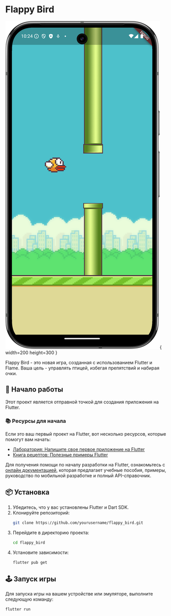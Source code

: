 # Flappy Bird

![Flappy Bird](assets/photos/image2.png){ width=200 height=300 }

Flappy Bird - это новая игра, созданная с использованием Flutter и Flame. Ваша цель - управлять птицей, избегая препятствий и набирая очки.

## 🚀 Начало работы

Этот проект является отправной точкой для создания приложения на Flutter.

### 📚 Ресурсы для начала

Если это ваш первый проект на Flutter, вот несколько ресурсов, которые помогут вам начать:

- [Лаборатория: Напишите свое первое приложение на Flutter](https://docs.flutter.dev/get-started/codelab)
- [Книга рецептов: Полезные примеры Flutter](https://docs.flutter.dev/cookbook)

Для получения помощи по началу разработки на Flutter, ознакомьтесь с [онлайн документацией](https://docs.flutter.dev/), которая предлагает учебные пособия, примеры, руководство по мобильной разработке и полный API-справочник.

## 📦 Установка

1. Убедитесь, что у вас установлены Flutter и Dart SDK.
2. Клонируйте репозиторий:
    ```sh
    git clone https://github.com/yourusername/flappy_bird.git
    ```
3. Перейдите в директорию проекта:
    ```sh
    cd flappy_bird
    ```
4. Установите зависимости:
    ```sh
    flutter pub get
    ```

## 🕹️ Запуск игры

Для запуска игры на вашем устройстве или эмуляторе, выполните следующую команду:
```sh
flutter run
